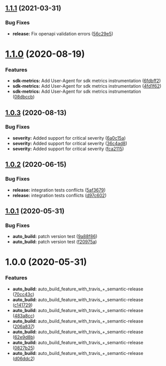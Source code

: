 ## [1.1.1](https://github.com/ibm-cloud-security/security-advisor-sdk-go/compare/v1.1.0...v1.1.1) (2021-03-31)


### Bug Fixes

* **release:** Fix openapi validation errors ([56c29e5](https://github.com/ibm-cloud-security/security-advisor-sdk-go/commit/56c29e5c599383a1094c0b9b0fcb87e1c506a9a8))

# [1.1.0](https://github.com/ibm-cloud-security/security-advisor-sdk-go/compare/v1.0.3...v1.1.0) (2020-08-19)


### Features

* **sdk-metrics:** Add User-Agent for sdk metrics instrumentation ([6fdbff2](https://github.com/ibm-cloud-security/security-advisor-sdk-go/commit/6fdbff23fb61cd16c5974d193e6e01eceb3317f2))
* **sdk-metrics:** Add User-Agent for sdk metrics instrumentation ([4fd1f62](https://github.com/ibm-cloud-security/security-advisor-sdk-go/commit/4fd1f6206e727ad55fdff3e837f5090afd560469))
* **sdk-metrics:** Add User-Agent for sdk metrics instrumentation ([08dbccb](https://github.com/ibm-cloud-security/security-advisor-sdk-go/commit/08dbccb72449c5c8e5e9c04c4db5b47ccd806a02))

## [1.0.3](https://github.com/ibm-cloud-security/security-advisor-sdk-go/compare/v1.0.2...v1.0.3) (2020-08-13)


### Bug Fixes

* **severity:** Added support for critical severity ([6a0c15a](https://github.com/ibm-cloud-security/security-advisor-sdk-go/commit/6a0c15aa039cfa7caf2d40c529679d0d63e22793))
* **severity:** Added support for critical severity ([36c4ad8](https://github.com/ibm-cloud-security/security-advisor-sdk-go/commit/36c4ad8d29ca5013c46e42e19396bda2eab818a8))
* **severity:** Added support for critical severity ([fca2115](https://github.com/ibm-cloud-security/security-advisor-sdk-go/commit/fca21157933ae8697a4022244c295b871b65b9c5))

## [1.0.2](https://github.com/ibm-cloud-security/security-advisor-sdk-go/compare/v1.0.1...v1.0.2) (2020-06-15)


### Bug Fixes

* **release:**  integration tests conflicts ([5af3679](https://github.com/ibm-cloud-security/security-advisor-sdk-go/commit/5af3679b26ed6fcd1e696e621eddfaa8f0d6a532))
* **release:** integration tests conflicts ([d97c602](https://github.com/ibm-cloud-security/security-advisor-sdk-go/commit/d97c602b7551dce620e442449625145f63eac51c))

## [1.0.1](https://github.com/ibm-cloud-security/security-advisor-sdk-go/compare/v1.0.0...v1.0.1) (2020-05-31)


### Bug Fixes

* **auto_build:** patch version test ([9a88f86](https://github.com/ibm-cloud-security/security-advisor-sdk-go/commit/9a88f86f98633abe3d468777a20870544b45b1a5))
* **auto_build:** patch version test ([f20975a](https://github.com/ibm-cloud-security/security-advisor-sdk-go/commit/f20975a8c6d7b9af2439768047372dccc5e4dff1))

# 1.0.0 (2020-05-31)


### Features

* **auto_build:** auto_build_feature_with_travis_+_semantic-release ([70cc43c](https://github.com/ibm-cloud-security/security-advisor-sdk-go/commit/70cc43c05c01eb3838fc7e122eae1ada2e0fee20))
* **auto_build:** auto_build_feature_with_travis_+_semantic-release ([c141729](https://github.com/ibm-cloud-security/security-advisor-sdk-go/commit/c1417293dccfc38761883f89adeff7e7db94ce77))
* **auto_build:** auto_build_feature_with_travis_+_semantic-release ([483a8cc](https://github.com/ibm-cloud-security/security-advisor-sdk-go/commit/483a8ccd3cf2c7746e8354fe3cb31b5df5e378e1))
* **auto_build:** auto_build_feature_with_travis_+_semantic-release ([206a837](https://github.com/ibm-cloud-security/security-advisor-sdk-go/commit/206a837279af9c7ceaaa4cd38d1bbd7721bb850c))
* **auto_build:** auto_build_feature_with_travis_+_semantic-release ([62e9d8b](https://github.com/ibm-cloud-security/security-advisor-sdk-go/commit/62e9d8bcab6f8f14c31c4fcc547ec9ac7da8a452))
* **auto_build:** auto_build_feature_with_travis_+_semantic-release ([0827b25](https://github.com/ibm-cloud-security/security-advisor-sdk-go/commit/0827b252bc8428da4f370d436aafc40ef31cd749))
* **auto_build:** auto_build_feature_with_travis_+_semantic-release ([d06ddc2](https://github.com/ibm-cloud-security/security-advisor-sdk-go/commit/d06ddc2584f172a8e90d0796dc55ad3abb06cbe5))
